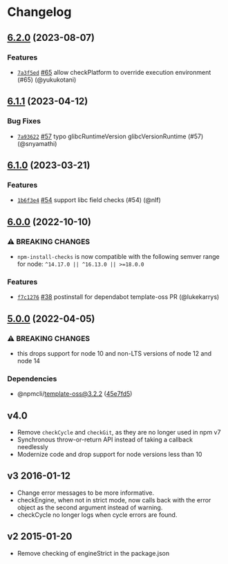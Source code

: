 # Changelog

## [6.2.0](https://github.com/npm/npm-install-checks/compare/v6.1.1...v6.2.0) (2023-08-07)

### Features

* [`7a3f5ed`](https://github.com/npm/npm-install-checks/commit/7a3f5ed9ea21d99915e5d30f9d4eba01ac8af319) [#65](https://github.com/npm/npm-install-checks/pull/65) allow checkPlatform to override execution environment (#65) (@yukukotani)

## [6.1.1](https://github.com/npm/npm-install-checks/compare/v6.1.0...v6.1.1) (2023-04-12)

### Bug Fixes

* [`7a93622`](https://github.com/npm/npm-install-checks/commit/7a936221e4bd9db38b5be2746b514cceff3574f6) [#57](https://github.com/npm/npm-install-checks/pull/57) typo glibcRuntimeVersion glibcVersionRuntime (#57) (@snyamathi)

## [6.1.0](https://github.com/npm/npm-install-checks/compare/v6.0.0...v6.1.0) (2023-03-21)

### Features

* [`1b6f3e4`](https://github.com/npm/npm-install-checks/commit/1b6f3e48e2fa7dda70850a16726cd58be826baf7) [#54](https://github.com/npm/npm-install-checks/pull/54) support libc field checks (#54) (@nlf)

## [6.0.0](https://github.com/npm/npm-install-checks/compare/v5.0.0...v6.0.0) (2022-10-10)

### ⚠️ BREAKING CHANGES

* `npm-install-checks` is now compatible with the following semver range for node: `^14.17.0 || ^16.13.0 || >=18.0.0`

### Features

* [`f7c1276`](https://github.com/npm/npm-install-checks/commit/f7c12765c0d2c4066af38819ada408ef71ed9bd4) [#38](https://github.com/npm/npm-install-checks/pull/38) postinstall for dependabot template-oss PR (@lukekarrys)

## [5.0.0](https://github.com/npm/npm-install-checks/compare/v4.0.0...v5.0.0) (2022-04-05)


### ⚠ BREAKING CHANGES

* this drops support for node 10 and non-LTS versions of node 12 and node 14

### Dependencies

* @npmcli/template-oss@3.2.2 ([45e7fd5](https://github.com/npm/npm-install-checks/commit/45e7fd5dee0c5137825c75acbc62eacc7d0c0d08))

## v4.0

* Remove `checkCycle` and `checkGit`, as they are no longer used in npm v7
* Synchronous throw-or-return API instead of taking a callback needlessly
* Modernize code and drop support for node versions less than 10

## v3 2016-01-12

* Change error messages to be more informative.
* checkEngine, when not in strict mode, now calls back with the error
  object as the second argument instead of warning.
* checkCycle no longer logs when cycle errors are found.

## v2 2015-01-20

* Remove checking of engineStrict in the package.json
